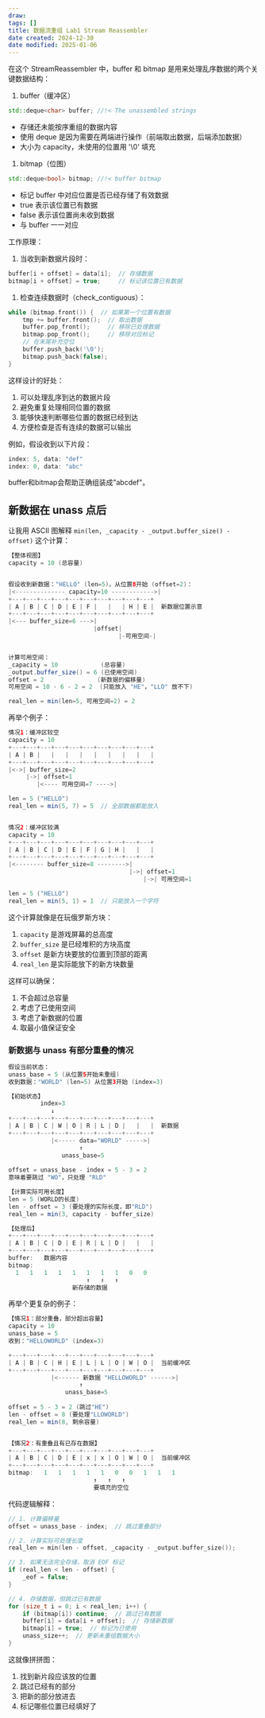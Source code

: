 ```yaml
---
draw:
tags: []
title: 数据流重组 Lab1 Stream Reassembler
date created: 2024-12-30
date modified: 2025-01-06
---
```


在这个 StreamReassembler 中，buffer 和 bitmap 是用来处理乱序数据的两个关键数据结构：

1. buffer（缓冲区）

```cpp
std::deque<char> buffer; //!< The unassembled strings
```

- 存储还未能按序重组的数据内容
- 使用 deque 是因为需要在两端进行操作（前端取出数据，后端添加数据）
- 大小为 capacity，未使用的位置用 '\0' 填充

1. bitmap（位图）

```cpp
std::deque<bool> bitmap; //!< buffer bitmap
```

- 标记 buffer 中对应位置是否已经存储了有效数据
- true 表示该位置已有数据
- false 表示该位置尚未收到数据
- 与 buffer 一一对应

工作原理：

1. 当收到新数据片段时：

```cpp
buffer[i + offset] = data[i];  // 存储数据
bitmap[i + offset] = true;     // 标记该位置已有数据
```

1. 检查连续数据时（check_contiguous）：

```cpp
while (bitmap.front()) {  // 如果第一个位置有数据
    tmp += buffer.front();  // 取出数据
    buffer.pop_front();     // 移除已处理数据
    bitmap.pop_front();     // 移除对应标记
    // 在末尾补充空位
    buffer.push_back('\0');
    bitmap.push_back(false);
}
```

这样设计的好处：

1. 可以处理乱序到达的数据片段
2. 避免重复处理相同位置的数据
3. 能够快速判断哪些位置的数据已经到达
4. 方便检查是否有连续的数据可以输出

例如，假设收到以下片段：

```Java
index: 5, data: "def"
index: 0, data: "abc"
```

buffer和bitmap会帮助正确组装成"abcdef"。

## 新数据在 unass 点后

让我用 ASCII 图解释 `min(len, _capacity - _output.buffer_size() - offset)` 这个计算：

```Java
【整体视图】
capacity = 10 (总容量)


假设收到新数据："HELLO" (len=5)，从位置8开始 (offset=2)：
|<-------------- capacity=10 ------------>|
+---+---+---+---+---+---+---+---+---+---+
| A | B | C | D | E | F |   |   | H | E |  新数据位置示意
+---+---+---+---+---+---+---+---+---+---+
|<--- buffer_size=6 --->|
                        |offset|
                               |-可用空间-|


计算可用空间：
_capacity = 10            (总容量)
_output.buffer_size() = 6 (已使用空间)
offset = 2               (新数据的偏移量)
可用空间 = 10 - 6 - 2 = 2  (只能放入 "HE"，"LLO" 放不下)

real_len = min(len=5, 可用空间=2) = 2
```

再举个例子：

```Java
情况1：缓冲区较空
capacity = 10
+---+---+---+---+---+---+---+---+---+---+
| A | B |   |   |   |   |   |   |   |   |
+---+---+---+---+---+---+---+---+---+---+
|<->| buffer_size=2
     |->| offset=1
        |<---- 可用空间=7 ---->|

len = 5 ("HELLO")
real_len = min(5, 7) = 5  // 全部数据都能放入


情况2：缓冲区较满
capacity = 10
+---+---+---+---+---+---+---+---+---+---+
| A | B | C | D | E | F | G | H |   |   |
+---+---+---+---+---+---+---+---+---+---+
|<-------- buffer_size=8 -------->|
                                  |->| offset=1
                                      |->| 可用空间=1

len = 5 ("HELLO")
real_len = min(5, 1) = 1  // 只能放入一个字符
```

这个计算就像是在玩俄罗斯方块：

1. `capacity` 是游戏屏幕的总高度
2. `buffer_size` 是已经堆积的方块高度
3. `offset` 是新方块要放的位置到顶部的距离
4. `real_len` 是实际能放下的新方块数量

这样可以确保：

1. 不会超过总容量
2. 考虑了已使用空间
3. 考虑了新数据的位置
4. 取最小值保证安全

### 新数据与 unass 有部分重叠的情况

```Java
假设当前状态：
unass_base = 5 (从位置5开始未重组)
收到数据："WORLD" (len=5) 从位置3开始 (index=3)

【初始状态】
         index=3
            ↓
+---+---+---+---+---+---+---+---+---+---+
| A | B | C | W | O | R | L | D |   |   |  新数据
+---+---+---+---+---+---+---+---+---+---+
            |<----- data="WORLD" ----->|
                    ↑
               unass_base=5
        
offset = unass_base - index = 5 - 3 = 2
意味着要跳过 "WO"，只处理 "RLD"

【计算实际可用长度】
len = 5 (WORLD的长度)
len - offset = 3 (要处理的实际长度，即"RLD")
real_len = min(3, capacity - buffer_size)

【处理后】
+---+---+---+---+---+---+---+---+---+---+
| A | B | C | D | E | R | L | D |   |   |
+---+---+---+---+---+---+---+---+---+---+
buffer:   数据内容
bitmap:  
  1   1   1   1   1   1   1   1   0   0
                      ↑   ↑   ↑
                  新存储的数据
```

再举个更复杂的例子：

```Java
【情况1：部分重叠，部分超出容量】
capacity = 10
unass_base = 5
收到："HELLOWORLD" (index=3)

+---+---+---+---+---+---+---+---+---+---+
| A | B | C | H | E | L | L | O | W | O |  当前缓冲区
+---+---+---+---+---+---+---+---+---+---+
            |<------ 新数据 "HELLOWORLD" ------>|
                    ↑
                unass_base=5
                
offset = 5 - 3 = 2 (跳过"HE")
len - offset = 8 (要处理"LLOWORLD")
real_len = min(8, 剩余容量)


【情况2：有重叠且有已存在数据】
+---+---+---+---+---+---+---+---+---+---+
| A | B | C | D | E | x | x | O | W | O |  当前缓冲区
+---+---+---+---+---+---+---+---+---+---+
bitmap:   1   1   1   1   1   0   0   1   1   1
                        ↑   ↑   ↑
                        要填充的空位
```

代码逻辑解释：

```cpp
// 1. 计算偏移量
offset = unass_base - index;  // 跳过重叠部分

// 2. 计算实际可处理长度
real_len = min(len - offset, _capacity - _output.buffer_size());

// 3. 如果无法完全存储，取消 EOF 标记
if (real_len < len - offset) {
    _eof = false;
}

// 4. 存储数据，但跳过已有数据
for (size_t i = 0; i < real_len; i++) {
    if (bitmap[i]) continue;  // 跳过已有数据
    buffer[i] = data[i + offset];  // 存储新数据
    bitmap[i] = true;  // 标记为已使用
    unass_size++;  // 更新未重组数据大小
}
```

这就像拼拼图：

1. 找到新片段应该放的位置
2. 跳过已经有的部分
3. 把新的部分放进去
4. 标记哪些位置已经填好了
